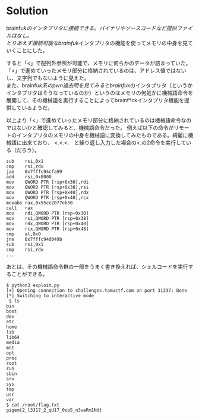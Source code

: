 # Solution
brainfu*kのインタプリタに接続できる。バイナリやソースコードなど提供ファイルはなし。      
とりあえず接続可能なbrainfu*kインタプリタの機能を使ってメモリの中身を見ていくことにした。      
    
すると「<」で配列外参照が可能で、メモリに何らかのデータが詰まっていた。            
「<」で進めていったメモリ部分に格納されているのは、アドレス値ではないし、文字列でもないように見えた。      
また、brainfu*k系のpwn過去問を見てみるとbrainfu*kのインタプリタ（というかインタプリタはそうなっているのか）というのはメモリの何処かに機械語命令を展開して、その機械語を実行することによってbrainf*ckインタプリタ機能を提供しているようだ。      

以上より「<」で進めていったメモリ部分に格納されているのは機械語命令なのではないかと確認してみると、機械語命令だった。
例えば以下の命令がリモートのインタプリタのメモリの中身を機械語に変換してみたものである。綺麗に機械語に出来ており、 <.<.<.　と繰り返し入力した場合の<.の2命令を実行している（だろう）。     

```
sub    rsi,0x1
cmp    rsi,rdx
jae    0x7fffc94cfa99
add    rsi,0x8000
mov    QWORD PTR [rsp+0x30],rdi
mov    QWORD PTR [rsp+0x38],rsi
mov    QWORD PTR [rsp+0x40],rdx
mov    QWORD PTR [rsp+0x48],rcx
movabs rax,0x55ce2077eb50
call   rax
mov    rdi,QWORD PTR [rsp+0x30]
mov    rsi,QWORD PTR [rsp+0x38]
mov    rdx,QWORD PTR [rsp+0x40]
mov    rcx,QWORD PTR [rsp+0x48]
cmp    al,0x0
jne    0x7fffc94d049b
sub    rsi,0x1
cmp    rsi,rdx
...
```
    
あとは、その機械語命令群の一部をうまく書き換えれば、シェルコードを実行することができる。     
     
```
$ python3 exploit.py
[+] Opening connection to challenges.tamuctf.com on port 31337: Done
[*] Switching to interactive mode
 $ ls
bin
boot
dev
etc
home
lib
lib64
media
mnt
opt
proc
root
run
sbin
srv
sys
tmp
usr
var
$ cat /root/flag.txt
gigem{2_l3J17_2_qU17_0op5_n3veRm1Nd}
```
